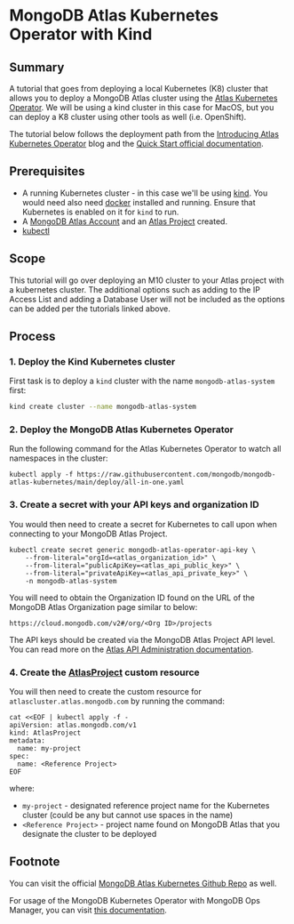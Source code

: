 # MongoDB Atlas Kubernetes Operator with Kind

## Summary

A tutorial that goes from deploying a local Kubernetes (K8) cluster that allows you to deploy a MongoDB Atlas cluster using the [Atlas Kubernetes Operator](https://www.mongodb.com/kubernetes/atlas-operator).  We will be using a kind cluster in this case for MacOS, but you can deploy a K8 cluster using other tools as well (i.e. OpenShift).

The tutorial below follows the deployment path from the [Introducing Atlas Kubernetes Operator](https://www.mongodb.com/blog/post/introducing-atlas-operator-kubernetes) blog and the [Quick Start official documentation](https://docs.atlas.mongodb.com/reference/atlas-operator/ak8so-quick-start/).

## Prerequisites
* A running Kubernetes cluster - in this case we'll be using [kind](https://kind.sigs.k8s.io/docs/user/quick-start/#configuring-your-kind-cluster).  You would need also need [docker](https://docs.docker.com/engine/install/) installed and running.  Ensure that Kubernetes is enabled on it for `kind` to run.
* A [MongoDB Atlas Account](https://www.mongodb.com/atlas/database) and an [Atlas Project](https://docs.atlas.mongodb.com/tutorial/manage-projects/) created.
* [kubectl](https://kubernetes.io/docs/tasks/tools/)

## Scope
This tutorial will go over deploying an M10 cluster to your Atlas project with a kubernetes cluster.  The additional options such as adding to the IP Access List and adding a Database User will not be included as the options can be added per the tutorials linked above.

## Process

### 1. Deploy the Kind Kubernetes cluster
First task is to deploy a `kind` cluster with the name `mongodb-atlas-system` first:

```bash
kind create cluster --name mongodb-atlas-system
```

### 2. Deploy the MongoDB Atlas Kubernetes Operator
Run the following command for the Atlas Kubernetes Operator to watch all namespaces in the cluster:
```
kubectl apply -f https://raw.githubusercontent.com/mongodb/mongodb-atlas-kubernetes/main/deploy/all-in-one.yaml
```

### 3. Create a secret with your API keys and organization ID

You would then need to create a secret for Kubernetes to call upon when connecting to your MongoDB Atlas Project.

```
kubectl create secret generic mongodb-atlas-operator-api-key \
    --from-literal="orgId=<atlas_organization_id>" \
    --from-literal="publicApiKey=<atlas_api_public_key>" \
    --from-literal="privateApiKey=<atlas_api_private_key>" \
    -n mongodb-atlas-system
```

You will need to obtain the Organization ID found on the URL of the MongoDB Atlas Organization page similar to below:
```
https://cloud.mongodb.com/v2#/org/<Org ID>/projects
```
The API keys should be created via the MongoDB Atlas Project API level.  You can read more on the [Atlas API Administration documentation](https://docs.atlas.mongodb.com/api/atlas-admin-api/).

### 4. Create the [AtlasProject]() custom resource

You will then need to create the custom resource for `atlascluster.atlas.mongodb.com` by running the command:
```
cat <<EOF | kubectl apply -f -
apiVersion: atlas.mongodb.com/v1
kind: AtlasProject
metadata:
  name: my-project
spec:
  name: <Reference Project>
EOF
```
where:
* `my-project` - designated reference project name for the Kubernetes cluster (could be any but cannot use spaces in the name)
* `<Reference Project>` - project name found on MongoDB Atlas that you designate the cluster to be deployed

## Footnote

You can visit the official [MongoDB Atlas Kubernetes Github Repo](https://github.com/mongodb/mongodb-atlas-kubernetes) as well.

For usage of the MongoDB Kubernetes Operator with MongoDB Ops Manager, you can visit [this documentation](https://docs.mongodb.com/kubernetes-operator/master/kind-quick-start/).
